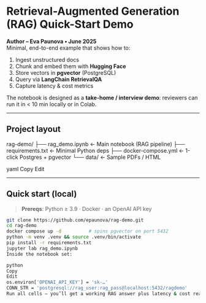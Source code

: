 # Retrieval-Augmented Generation (RAG) Quick-Start Demo

**Author – Eva Paunova • June 2025**  
Minimal, end-to-end example that shows how to:

1. Ingest unstructured docs  
2. Chunk and embed them with **Hugging Face**  
3. Store vectors in **pgvector** (PostgreSQL)  
4. Query via **LangChain RetrievalQA**  
5. Capture latency & cost metrics

The notebook is designed as a **take-home / interview demo**: reviewers can run it in < 10 min locally or in Colab.

---

## Project layout

rag-demo/
├── rag_demo.ipynb ← Main notebook (RAG pipeline)
├── requirements.txt ← Minimal Python deps
├── docker-compose.yml ← 1-click Postgres + pgvector
└── data/ ← Sample PDFs / HTML

yaml
Copy
Edit

---

## Quick start (local)

> **Prereqs**: Python ≥ 3.9 · Docker · an OpenAI API key

```bash
git clone https://github.com/epaunova/rag-demo.git
cd rag-demo
docker compose up -d          # spins pgvector on port 5432
python -m venv .venv && source .venv/bin/activate
pip install -r requirements.txt
jupyter lab rag_demo.ipynb
Inside the notebook set:

python
Copy
Edit
os.environ['OPENAI_API_KEY'] = 'sk-…'
CONN_STR = 'postgresql://rag_user:rag_pass@localhost:5432/ragdemo'
Run all cells – you’ll get a working RAG answer plus latency & cost read-out.

